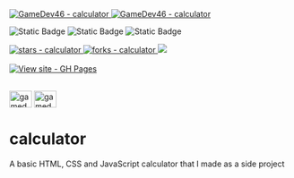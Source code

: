 <a href="https://github.com/GameDev46" title="Go to GitHub repo">
    <img src="https://img.shields.io/static/v1?label=GameDev46&message=|&color=Green&logo=github&style=for-the-badge&labelColor=1f1f22" alt="GameDev46 - calculator">
    <img src="https://img.shields.io/badge/Version-1.1.1-green?style=for-the-badge&labelColor=1f1f22&color=Green" alt="GameDev46 - calculator">
</a>


![Static Badge](https://img.shields.io/badge/--1f1f22?style=for-the-badge&logo=HTML5)
![Static Badge](https://img.shields.io/badge/--1f1f22?style=for-the-badge&logo=CSS3&logoColor=6060ef)
![Static Badge](https://img.shields.io/badge/--1f1f22?style=for-the-badge&logo=JavaScript)
    
<a href="https://github.com/GameDev46/calculator/stargazers">
    <img src="https://img.shields.io/github/stars/GameDev46/calculator?style=for-the-badge&labelColor=1f1f22" alt="stars - calculator">
</a>
<a href="https://github.com/GameDev46/calculator/forks">
    <img src="https://img.shields.io/github/forks/GameDev46/calculator?style=for-the-badge&labelColor=1f1f22" alt="forks - calculator">
</a>
<a href="https://github.com/GameDev46/calculator/issues">
    <img src="https://img.shields.io/github/issues/GameDev46/calculator?style=for-the-badge&labelColor=1f1f22&color=blue"/>
 </a>

<br>
<br>

<div align="left">
<a href="https://gamedev46.github.io/calculator/">
    <img src="https://img.shields.io/badge/View_site-GH_Pages-2ea44f?style=for-the-badge&labelColor=1f1f22" alt="View site - GH Pages">
</a>
</div>

<br>

<p align="left">
<a href="https://twitter.com/gamedev46" target="blank"><img align="center" src="https://raw.githubusercontent.com/rahuldkjain/github-profile-readme-generator/master/src/images/icons/Social/twitter.svg" alt="gamedev46" height="30" width="40" /></a>
<a href="https://www.youtube.com/c/gamedev46" target="blank"><img align="center" src="https://raw.githubusercontent.com/rahuldkjain/github-profile-readme-generator/master/src/images/icons/Social/youtube.svg" alt="gamedev46" height="30" width="40" /></a>
</p>

# calculator

A basic HTML, CSS and JavaScript calculator that I made as a side project
